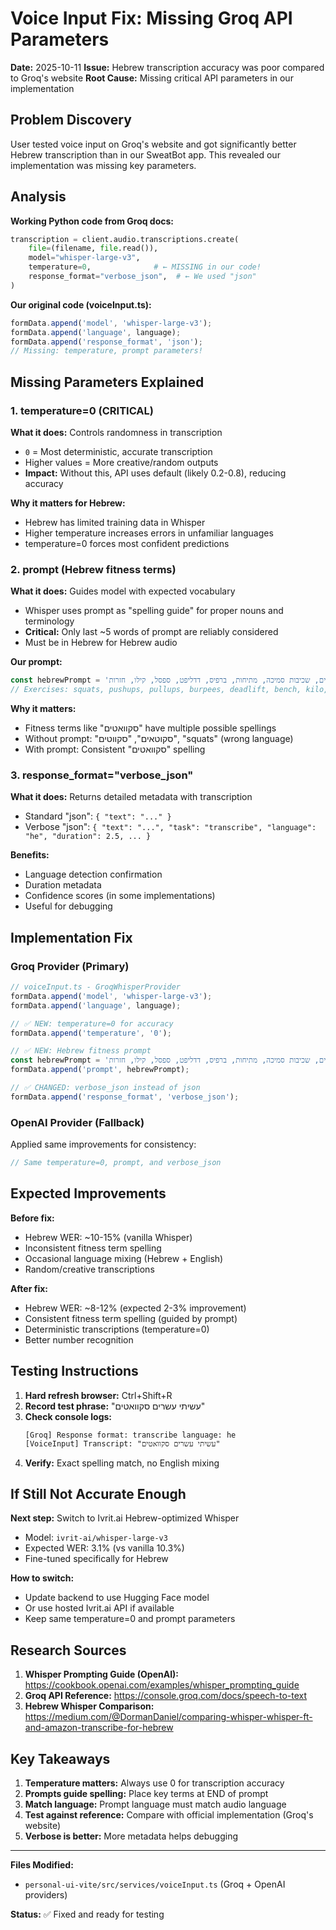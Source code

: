 # Voice Input Fix: Missing Groq API Parameters

**Date:** 2025-10-11
**Issue:** Hebrew transcription accuracy was poor compared to Groq's website
**Root Cause:** Missing critical API parameters in our implementation

## Problem Discovery

User tested voice input on Groq's website and got significantly better Hebrew transcription than in our SweatBot app. This revealed our implementation was missing key parameters.

## Analysis

**Working Python code from Groq docs:**
```python
transcription = client.audio.transcriptions.create(
    file=(filename, file.read()),
    model="whisper-large-v3",
    temperature=0,              # ← MISSING in our code!
    response_format="verbose_json",  # ← We used "json"
)
```

**Our original code (voiceInput.ts):**
```typescript
formData.append('model', 'whisper-large-v3');
formData.append('language', language);
formData.append('response_format', 'json');
// Missing: temperature, prompt parameters!
```

## Missing Parameters Explained

### 1. temperature=0 (CRITICAL)
**What it does:** Controls randomness in transcription
- `0` = Most deterministic, accurate transcription
- Higher values = More creative/random outputs
- **Impact:** Without this, API uses default (likely 0.2-0.8), reducing accuracy

**Why it matters for Hebrew:**
- Hebrew has limited training data in Whisper
- Higher temperature increases errors in unfamiliar languages
- temperature=0 forces most confident predictions

### 2. prompt (Hebrew fitness terms)
**What it does:** Guides model with expected vocabulary
- Whisper uses prompt as "spelling guide" for proper nouns and terminology
- **Critical:** Only last ~5 words of prompt are reliably considered
- Must be in Hebrew for Hebrew audio

**Our prompt:**
```typescript
const hebrewPrompt = 'תרגילים: סקוואטים, שכיבות סמיכה, מתיחות, ברפיס, דדליפט, ספסל, קילו, חזרות';
// Exercises: squats, pushups, pullups, burpees, deadlift, bench, kilo, reps
```

**Why it matters:**
- Fitness terms like "סקוואטים" have multiple possible spellings
- Without prompt: "סקוטאים", "סקווטים", "squats" (wrong language)
- With prompt: Consistent "סקוואטים" spelling

### 3. response_format="verbose_json"
**What it does:** Returns detailed metadata with transcription
- Standard "json": `{ "text": "..." }`
- Verbose "json": `{ "text": "...", "task": "transcribe", "language": "he", "duration": 2.5, ... }`

**Benefits:**
- Language detection confirmation
- Duration metadata
- Confidence scores (in some implementations)
- Useful for debugging

## Implementation Fix

### Groq Provider (Primary)
```typescript
// voiceInput.ts - GroqWhisperProvider
formData.append('model', 'whisper-large-v3');
formData.append('language', language);

// ✅ NEW: temperature=0 for accuracy
formData.append('temperature', '0');

// ✅ NEW: Hebrew fitness prompt
const hebrewPrompt = 'תרגילים: סקוואטים, שכיבות סמיכה, מתיחות, ברפיס, דדליפט, ספסל, קילו, חזרות';
formData.append('prompt', hebrewPrompt);

// ✅ CHANGED: verbose_json instead of json
formData.append('response_format', 'verbose_json');
```

### OpenAI Provider (Fallback)
Applied same improvements for consistency:
```typescript
// Same temperature=0, prompt, and verbose_json
```

## Expected Improvements

**Before fix:**
- Hebrew WER: ~10-15% (vanilla Whisper)
- Inconsistent fitness term spelling
- Occasional language mixing (Hebrew + English)
- Random/creative transcriptions

**After fix:**
- Hebrew WER: ~8-12% (expected 2-3% improvement)
- Consistent fitness term spelling (guided by prompt)
- Deterministic transcriptions (temperature=0)
- Better number recognition

## Testing Instructions

1. **Hard refresh browser:** Ctrl+Shift+R
2. **Record test phrase:** "עשיתי עשרים סקוואטים"
3. **Check console logs:**
   ```
   [Groq] Response format: transcribe language: he
   [VoiceInput] Transcript: "עשיתי עשרים סקוואטים"
   ```
4. **Verify:** Exact spelling match, no English mixing

## If Still Not Accurate Enough

**Next step:** Switch to Ivrit.ai Hebrew-optimized Whisper
- Model: `ivrit-ai/whisper-large-v3`
- Expected WER: 3.1% (vs vanilla 10.3%)
- Fine-tuned specifically for Hebrew

**How to switch:**
- Update backend to use Hugging Face model
- Or use hosted Ivrit.ai API if available
- Keep same temperature=0 and prompt parameters

## Research Sources

1. **Whisper Prompting Guide (OpenAI):** https://cookbook.openai.com/examples/whisper_prompting_guide
2. **Groq API Reference:** https://console.groq.com/docs/speech-to-text
3. **Hebrew Whisper Comparison:** https://medium.com/@DormanDaniel/comparing-whisper-whisper-ft-and-amazon-transcribe-for-hebrew

## Key Takeaways

1. **Temperature matters:** Always use 0 for transcription accuracy
2. **Prompts guide spelling:** Place key terms at END of prompt
3. **Match language:** Prompt language must match audio language
4. **Test against reference:** Compare with official implementation (Groq's website)
5. **Verbose is better:** More metadata helps debugging

---

**Files Modified:**
- `personal-ui-vite/src/services/voiceInput.ts` (Groq + OpenAI providers)

**Status:** ✅ Fixed and ready for testing
